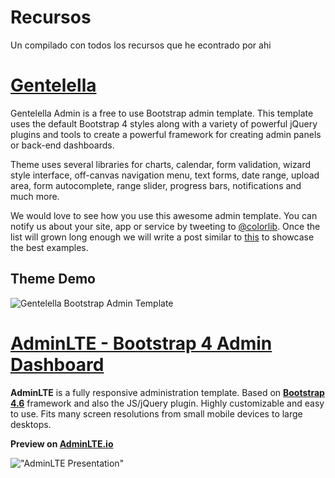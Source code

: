 # Recursos
Un compilado con todos los recursos que he econtrado por ahi


# [Gentelella](https://github.com/ColorlibHQ/gentelella)

Gentelella Admin is a free to use Bootstrap admin template.
This template uses the default Bootstrap 4 styles along with a variety of powerful jQuery plugins and tools to create a powerful framework for creating admin panels or back-end dashboards.

Theme uses several libraries for charts, calendar, form validation, wizard style interface, off-canvas navigation menu, text forms, date range, upload area, form autocomplete, range slider, progress bars, notifications and much more.

We would love to see how you use this awesome admin template. You can notify us about your site, app or service by tweeting to [@colorlib](https://twitter.com/colorlib). Once the list will grown long enough we will write a post similar to [this](https://colorlib.com/wp/avada-theme-examples/) to showcase the best examples.


## Theme Demo
![Gentelella Bootstrap Admin Template](https://cdn.colorlib.com/wp/wp-content/uploads/sites/2/gentelella-admin-template-preview.jpg 
"Gentelella Theme Browser Preview")


# [AdminLTE - Bootstrap 4 Admin Dashboard](https://adminlte.io)

**AdminLTE** is a fully responsive administration template. Based on **[Bootstrap 4.6](https://getbootstrap.com/)** framework and also the JS/jQuery plugin.
Highly customizable and easy to use. Fits many screen resolutions from small mobile devices to large desktops.

**Preview on [AdminLTE.io](https://adminlte.io/themes/v3)**

 

!["AdminLTE Presentation"](https://adminlte.io/AdminLTE3.png "AdminLTE Presentation")

 

